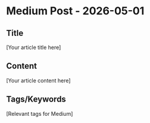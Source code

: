 # Medium Post - 2026-05-01

## Title
[Your article title here]

## Content
[Your article content here]

## Tags/Keywords
[Relevant tags for Medium]
